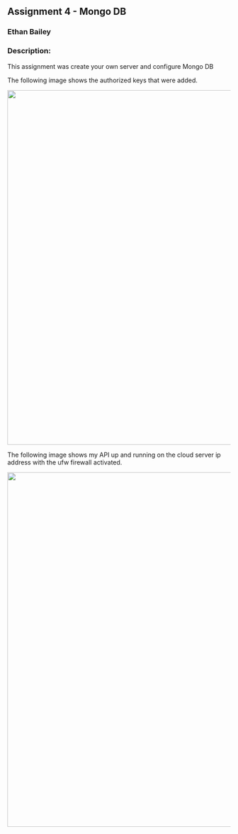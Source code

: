 ## Assignment 4 - Mongo DB
### Ethan Bailey
### Description:

This assignment was create your own server and configure Mongo DB

The following image shows the authorized keys that were added.

<img src="" width="800">

The following image shows my API up and running on the cloud server ip address with the ufw firewall activated.

<img src="" width="800">

